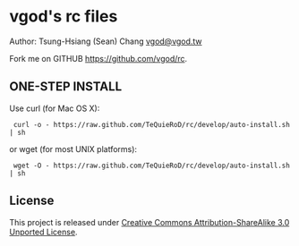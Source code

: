 vgod's rc files
===============

Author: Tsung-Hsiang (Sean) Chang <vgod@vgod.tw>

Fork me on GITHUB  https://github.com/vgod/rc.

ONE-STEP INSTALL
----------------

Use curl (for Mac OS X):

     curl -o - https://raw.github.com/TeQuieRoD/rc/develop/auto-install.sh | sh

or wget (for most UNIX platforms):

     wget -O - https://raw.github.com/TeQuieRoD/rc/develop/auto-install.sh | sh

License
-------

This project is released under [Creative Commons Attribution-ShareAlike 3.0 Unported License](http://creativecommons.org/licenses/by-sa/3.0/deed.en_US).

